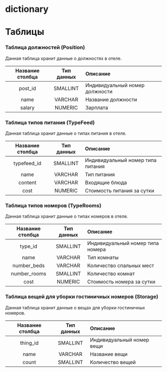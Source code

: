 # dictionary



# Таблицы
### Таблица должностей (Position)
Данная таблица хранит данные о должностях в отеле.

| Название столбца | Тип данных | Описание                       |
|:----------------:|:----------:|:-------------------------------|
|     post_id      |  SMALLINT  | Индивидуальный номер должности |
|       name       |  VARCHAR   | Название должности             |
|      salary      |  NUMERIC   | Зарплата                       |

### Таблица типов питания (TypeFeed)
Данная таблица хранит данные о типах питания в отеле.  

| Название столбца | Тип данных | Описание                          |
|:----------------:|:----------:|:----------------------------------|
|   typefeed_id    |  SMALLINT  | Индивидуальный номер типа питания |
|       name       |  VARCHAR   | Тип питания                       |
|     content      |  VARCHAR   | Входящие блюда                    |
|       cost       |  NUMERIC   | Стоимость питания за сутки        |

### Таблица типов номеров (TypeRooms)
Данная таблица хранит данные о типах номеров в отеле.  

| Название столбца | Тип данных | Описание                         |
|:----------------:|:----------:|:---------------------------------|
|     type_id      |  SMALLINT  | Индивидуальный номер типа номера |
|       name       |  VARCHAR   | Тип комнаты                      |
|   number_beds    |  VARCHAR   | Количество спальных мест         |
|   number_rooms   |  SMALLINT  | Количество комнат                |
|       cost       |  NUMERIC   | Стоимость номера за сутки        |

### Таблица вещей для уборки гостиничных номеров (Storage)
Данная таблица хранит данные о вещах для уборки гостиничных номеров.

| Название столбца | Тип данных | Описание                  |
|:----------------:|:----------:|:--------------------------|
|     thing_id     |  SMALLINT  | Индивидуальный номер вещи |
|       name       |  VARCHAR   | Название вещи             |
|      count       |  SMALLINT  | Количество вещей          |